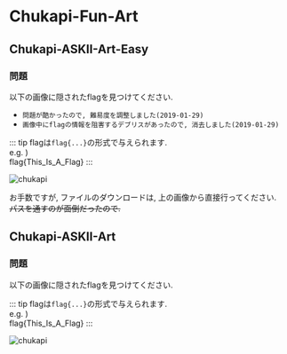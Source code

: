 # Chukapi-Fun-Art
## Chukapi-ASKII-Art-Easy
### 問題
以下の画像に隠されたflagを見つけてください.  

 - `問題が酷かったので, 難易度を調整しました(2019-01-29)`
 - `画像中にflagの情報を阻害するデブリスがあったので, 消去しました(2019-01-29)`

::: tip
flagは`flag{...}`の形式で与えられます.  
e.g. )  
flag{This_Is_A_Flag}
:::

![chukapi](./assets/img/chukapi_easy.png)

お手数ですが, ファイルのダウンロードは, 上の画像から直接行ってください.  
<s>パスを通すのが面倒だったので.</s>

## Chukapi-ASKII-Art
### 問題
以下の画像に隠されたflagを見つけてください.

::: tip
flagは`flag{...}`の形式で与えられます.  
e.g. )  
flag{This_Is_A_Flag}
:::

![chukapi](./assets/img/chukapi.png)
